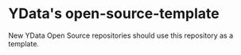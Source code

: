 # YData's open-source-template

New YData Open Source repositories should use this repository as a template.
